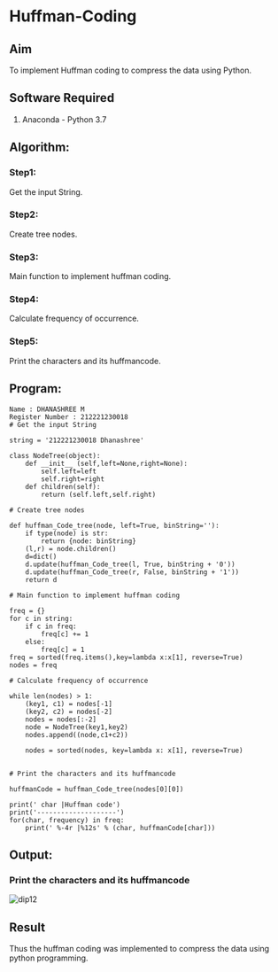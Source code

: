 # Huffman-Coding
## Aim
To implement Huffman coding to compress the data using Python.

## Software Required
1. Anaconda - Python 3.7

## Algorithm:
### Step1:

Get the input String.

### Step2:

Create tree nodes.

### Step3:

Main function to implement huffman coding.

### Step4:

Calculate frequency of occurrence.

### Step5:

Print the characters and its huffmancode.
 
## Program:

```
Name : DHANASHREE M
Register Number : 212221230018
# Get the input String

string = '212221230018 Dhanashree'

class NodeTree(object):
    def __init__ (self,left=None,right=None):
        self.left=left
        self.right=right
    def children(self):
        return (self.left,self.right)

# Create tree nodes

def huffman_Code_tree(node, left=True, binString=''):
    if type(node) is str:
        return {node: binString}
    (l,r) = node.children()
    d=dict()
    d.update(huffman_Code_tree(l, True, binString + '0'))
    d.update(huffman_Code_tree(r, False, binString + '1'))
    return d

# Main function to implement huffman coding

freq = {}
for c in string:
    if c in freq:
        freq[c] += 1
    else:
        freq[c] = 1
freq = sorted(freq.items(),key=lambda x:x[1], reverse=True)
nodes = freq

# Calculate frequency of occurrence

while len(nodes) > 1:
    (key1, c1) = nodes[-1]
    (key2, c2) = nodes[-2]
    nodes = nodes[:-2]
    node = NodeTree(key1,key2)
    nodes.append((node,c1+c2))
    
    nodes = sorted(nodes, key=lambda x: x[1], reverse=True)


# Print the characters and its huffmancode

huffmanCode = huffman_Code_tree(nodes[0][0])

print(' char |Huffman code')
print('--------------------')
for(char, frequency) in freq:
    print(' %-4r |%12s' % (char, huffmanCode[char]))

```
## Output:

### Print the characters and its huffmancode

![dip12](https://github.com/Dhanashreemullaithasan/Huffman-Coding/assets/94165415/b6c99dd4-211b-464e-8153-afa2a8eb78aa)


## Result
Thus the huffman coding was implemented to compress the data using python programming.
